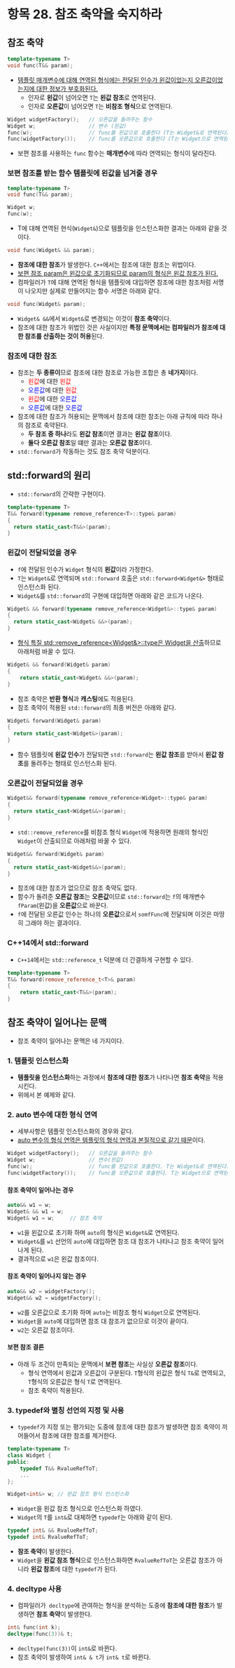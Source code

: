 # 항목 28. 참조 축약을 숙지하라
## 참조 축약
```cpp
template<typename T>
void func(T&& param);
```
- [템플릿 매개변수에 대해 연역된 형식에는 전달된 인수가 왼값이었는지 오른값이었는지에 대한 정보가 부호화된다.](/Chapter5/Item23.md)
  - 인자로 **왼값**이 넘어오면 `T`는 **왼값 참조**로 연역된다.
  - 인자로 **오른값**이 넘어오면 `T`는 **비참조 형식**으로 연역된다.
```cpp
Widget widgetFactory();   // 오른값을 돌려주는 함수
Widget w;                 // 변수 (왼값)
func(w);                  // func를 왼값으로 호출한다 (T는 Widget&로 연역된다)
func(widgetFactory());    // func를 오른값으로 호출한다 (T는 Widget으로 연역된다)
```
- 보편 참조를 사용하는 `func` 함수는 **매개변수**에 따라 연역되는 형식이 달라진다.

### 보편 참조를 받는 함수 템플릿에 왼값을 넘겨줄 경우
```cpp
template<typename T>
void func(T&& param);

Widget w;
func(w);    
```
- T에 대해 연역된 현식(`Widget&`)으로 템플릿을 인스턴스화한 결과는 아래와 같을 것이다.
```cpp
void func(Widget& && param);
```
- **참조에 대한 참조**가 발생한다. `C++`에서는 참조에 대한 참조는 위법이다.
- [보편 참조 param은 왼값으로 초기화되므로 param의 형식은 왼값 참조가 된다.](/Chapter5/Item24.md)
- 컴파일러가 `T`에 대해 연역된 형식을 템플릿에 대입하면 참조에 대한 참조처럼 서명이 나오지만 실제로 만들어지는 함수 서명은 아래와 같다.
```cpp
void func(Widget& param);
```
- `Widget& &&`에서 `Widget&`로 변경되는 이것이 **참조 축약**이다.
- 참조에 대한 참조가 위법인 것은 사실이지만 **특정 문맥에서는 컴파일러가 참조에 대한 참조를 산출하는 것이 허용**된다.

### 참조에 대한 참조
- 참조는 **두 종류이**므로 참조에 대한 참조로 가능한 조합은 총 **네가지**이다.
  - <span style="color:red">왼값</span>에 대한 <span style="color:red">왼값</span>
  - <span style="color:blue">오른값</span>에 대한 <span style="color:red">왼값</span>
  - <span style="color:red">왼값</span>에 대한 <span style="color:blue">오른값</span>
  - <span style="color:blue">오른값</span>에 대한 <span style="color:blue">오른값</span>
- 참조에 대한 참조가 허용되는 문맥에서 참조에 대한 참조는 아래 규칙에 따라 하나의 참조로 축약된다.
  - **두 참조 중 하나**라도 **왼값 참조**이면 결과는 **왼값 참조**이다.
  - **둘다 오른값 참조**일 떄만 결과는 **오른값 참조**이다.
- `std::forward`가 작동하는 것도 참조 축약 덕분이다.

## std::forward의 원리
- `std::forward`의 간략한 구현이다.
```cpp
template<typename T>
T&& forward(typename remove_reference<T>::type& param)
{
  return static_cast<T&&>(param);
}
```
### 왼값이 전달되었을 경우
- `f`에 전달된 인수가 `Widget` 형식의 **왼값**이라 가정한다.
- `T`는 `Widget&`로 연역되며 `std::forward` 호출은 `std::forward<Widget&>` 형태로 인스턴스화 된다.
- `Widget&`를 `std::forward`의 구현에 대입하면 아래와 같은 코드가 나온다.
```cpp
Widget& && forward(typename remove_reference<Widget&>::type& param)
{
  return static_cast<Widget& &&>(param);
}
```
- [형식 특질 std::remove_reference<Widget&>::type은 Widget을 산출](/Chapter3/Item9.md)하므로 아래처럼 바꿀 수 있다.
```cpp
Widget& && forward(Widget& param)
{
    return static_cast<Widget& &&>(param);
}
```
- 참조 축약은 **반환 형식**과 **캐스팅**에도 적용된다.
- 참조 축약이 적용된 `std::forward`의 최종 버전은 아래와 같다.
```cpp
Widget& forward(Widget& param)
{
  return static_cast<Widget&>(param);
}
```
- 함수 템플릿에 **왼값 인수**가 전달되면 `std::forward`는 **왼값 참조**를 받아서 **왼값 참조**를 돌려주는 형태로 인스턴스화 된다.
### 오른값이 전달되었을 경우
```cpp
Widget&& forward(typename remove_reference<Widget>::type& param)
{
  return static_cast<Widget&&>(param);
}
```
- `std::remove_reference`를 비참조 형식 `Widget`에 적용하면 원래의 형식인 `Widget`이 산출되므로 아래처럼 바꿀 수 있다.
```cpp
Widget&& forward(Widget& param)
{
  return static_cast<Widget&&>(param);
}
```
- 참조에 대한 참조가 없으므로 참조 축약도 없다.
- 함수가 돌려준 **오른값 참조**는 **오른값**이므로 `std::forward`는 `f`의 매개변수 `fParam`(왼값)을 **오른값**으로 바꾼다.
- `f`에 전달된 오른값 인수는 하나의 **오른값**으로서 `somfFunc`에 전달되며 이것은 마땅히 그래야 하는 결과이다.

### C++14에서 std::forward
- `C++14`에서는 `std::reference_t` 덕분에 더 간결하게 구현할 수 있다.
```cpp
template<typename T>
T&& forward(remove_reference_t<T>& param)
{
    return static_cast<T&&>(param);
}
```

## 참조 축약이 일어나는 문맥
- 참조 축약이 일어나는 문맥은 네 가지이다.

### 1. 템플릿 인스턴스화
- **템플릿을 인스턴스화**하는 과정에서 **참조에 대한 참조**가 나타나면 **참조 축약**을 적용시킨다.
- 위에서 본 예제와 같다.

### 2. auto 변수에 대한 형식 연역
- 세부사항은 템플릿 인스턴스화의 경우와 같다.
- [auto 변수의 형식 연역은 템플릿의 형식 연역과 본질적으로 같기 때문](/Chapter1/Item2.md)이다.

```cpp
Widget widgetFactory();   // 오른값을 돌려주는 함수
Widget w;                 // 변수(왼값)
func(w);                  // func를 왼값으로 호출한다. T는 Widget&로 연역된다.
func(widgetFactory());    // func를 오른값으로 호출한다. T는 Widget으로 연역된다.
```

#### 참조 축약이 일어나는 경우
```cpp
auto&& w1 = w;
Widget& && w1 = w;
Widget& w1 = w;     // 참조 축약
```

- `w1`을 왼값으로 초기화 하며 `auto`의 형식은 `Widget&`로 연역된다.
- `Widget&`를 `w1` 선언의 `auto`에 대입하면 참조 대 참조가 나타나고 참조 축약이 일어나게 된다.
- 결과적으로 `w1`은 왼값 참조이다.

#### 참조 축약이 일어나지 않는 경우

```cpp
auto&& w2 = widgetFactory();
Widget&& w2 = widgetFactory();
```
- `w2`를 오른값으로 초기화 하며 `auto`는 비참조 형식 `Widget`으로 연역된다.
- `Widget`을 `auto`에 대입하면 참조 대 참조가 없으므로 이것이 끝이다.
- `w2`는 오른값 참조이다.


#### 보편 참조 결론
- 아래 두 조건이 만족되는 문맥에서 **보편 참조**는 사실상 **오른값 참조**이다.
  - 형식 연역에서 왼값과 오른값이 구분된다. `T`형식의 왼값은 형식 `T&`로 연역되고, `T`형식의 오른값은 형식 `T`로 연역된다.
  - 참조 축약이 적용된다.

### 3. typedef와 별칭 선언의 지정 및 사용
- `typedef`가 지정 또는 평가되는 도중에 참조에 대한 참조가 발생하면 참조 축약이 끼어들어서 참조에 대한 참조를 제거한다.
```cpp
template<typename T>
class Widget {
public:
    typedef T&& RvalueRefToT;
    ...
};

Widget<int&> w; // 왼값 참조 형식 인스턴스화
```
- `Widget`을 왼값 참조 형식으로 인스턴스화 하였다.
- `Widget`의 `T`를 `int&`로 대체하면 `typedef`는 아래와 같이 된다.

```cpp
typedef int& && RvalueRefToT;
typedef int& RvalueRefToT;
```
- **참조 축약**이 발생한다.
- `Widget`을 **왼값 참조 형식**으로 인스턴스화하면 `RvalueRefToT`는 오른값 참조가 아니라 **왼값 참조**에 대한 `typedef`가 된다.

### 4. decltype 사용
- 컴파일러가` decltype`에 관여하는 형식을 분석하는 도중에 **참조에 대한 참조**가 발생하면 **참조 축약**이 발생한다.

```cpp
int& func(int k);
decltype(func(3))& t;
```
- `decltype(func(3))`이 `int&`로 바뀐다.
- 참조 축약이 발생하여 `int& & t`가 `int& t`로 바뀐다.
